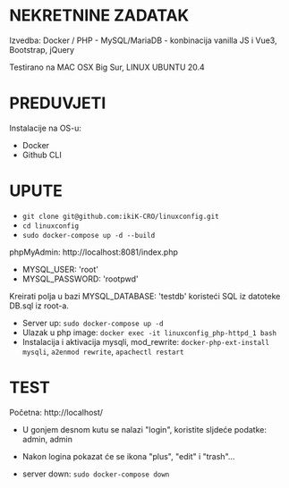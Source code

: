 # NEKRETNINE ZADATAK
 Izvedba: Docker / PHP - MySQL/MariaDB - konbinacija vanilla JS i Vue3, Bootstrap, jQuery

 Testirano na MAC OSX Big Sur, LINUX UBUNTU 20.4

# PREDUVJETI
Instalacije na OS-u: 
- Docker
- Github CLI
 # UPUTE
- ```git clone git@github.com:ikiK-CRO/linuxconfig.git```
- ```cd linuxconfig```
- ```sudo docker-compose up -d --build```


phpMyAdmin: http://localhost:8081/index.php

-  MYSQL_USER: 'root'
-  MYSQL_PASSWORD: 'rootpwd'

Kreirati polja u bazi MYSQL_DATABASE: 'testdb' koristeći SQL iz datoteke DB.sql iz root-a.

- Server up: ```sudo docker-compose up -d```
- Ulazak u php image: ```docker exec -it linuxconfig_php-httpd_1 bash```
- Instalacija i aktivacija mysqli, mod_rewrite: ```docker-php-ext-install mysqli```, ```a2enmod rewrite```,  ```apachectl restart```


# TEST

Početna: http://localhost/


- U gonjem desnom kutu se nalazi "login", koristite sljdeće podatke: admin, admin
- Nakon logina pokazat će se ikona "plus", "edit" i "trash"...

- server down: ```sudo docker-compose down```